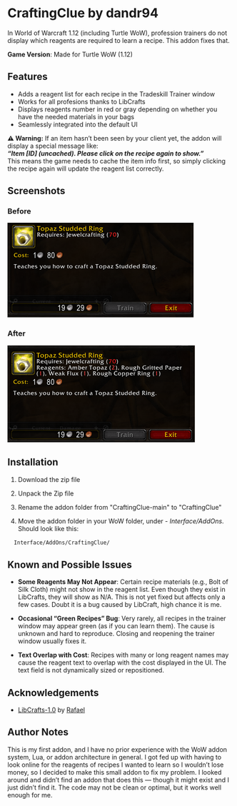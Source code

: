 # CraftingClue by dandr94

In World of Warcraft 1.12 (including Turtle WoW), profession trainers do not display which reagents are required to learn a recipe. This addon fixes that.

**Game Version**: Made for Turtle WoW (1.12)

## Features

-   Adds a reagent list for each recipe in the Tradeskill Trainer window
-   Works for all profesions thanks to LibCrafts
-   Displays reagents number in red or gray depending on whether you have the needed materials in your bags
-   Seamlessly integrated into the default UI

**⚠️ Warning:**
If an item hasn’t been seen by your client yet, the addon will display a special message like:  
**_“Item [ID] (uncached). Please click on the recipe again to show.”_**  
This means the game needs to cache the item info first, so simply clicking the recipe again will update the reagent list correctly.

## Screenshots

### Before

![Screenshot of the original](screenshot1.png)

### After

![Screenshot of the addon](screenshot2.png)

## Installation

1. Download the zip file

2. Unpack the Zip file

3. Rename the addon folder from "CraftingClue-main" to "CraftingClue"

4. Move the addon folder in your WoW folder, under - _Interface/AddOns_. Should look like this:

```bash
  Interface/AddOns/CraftingClue/
```

## Known and Possible Issues

-   **Some Reagents May Not Appear**:
    Certain recipe materials (e.g., Bolt of Silk Cloth) might not show in the reagent list. Even though they exist in LibCrafts, they will show as N/A. This is not yet fixed but affects only a few cases. Doubt it is a bug caused by LibCraft, high chance it is me.

-   **Occasional “Green Recipes” Bug**:
    Very rarely, all recipes in the trainer window may appear green (as if you can learn them). The cause is unknown and hard to reproduce. Closing and reopening the trainer window usually fixes it.

-   **Text Overlap with Cost**:
    Recipes with many or long reagent names may cause the reagent text to overlap with the cost displayed in the UI. The text field is not dynamically sized or repositioned.

## Acknowledgements

-   [LibCrafts-1.0](https://github.com/refaim/LibCrafts-1.0) by [Rafael](https://github.com/refaim/)

## Author Notes

This is my first addon, and I have no prior experience with the WoW addon system, Lua, or addon architecture in general. I got fed up with having to look online for the reagents of recipes I wanted to learn so I wouldn’t lose money, so I decided to make this small addon to fix my problem. I looked around and didn’t find an addon that does this — though it might exist and I just didn’t find it.
The code may not be clean or optimal, but it works well enough for me.
